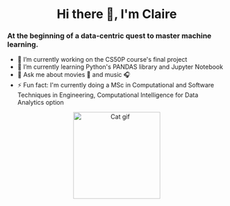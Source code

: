 
<h1 align="center"> Hi there 👋, I'm Claire </h1>

### At the beginning of a data-centric quest to master machine learning.

- 🔭 I’m currently working on the CS50P course's final project
- 🌱 I’m currently learning Python's PANDAS library and Jupyter Notebook
- 💬 Ask me about movies 🎥 and music 🎧
- ⚡ Fun fact: I'm currently doing a MSc in Computational and Software Techniques in Engineering, Computational Intelligence for Data Analytics option

<p align="center">
  <img src="https://media.tenor.com/dPLWf7LikXoAAAAC/typing-gif.gif" alt="Cat gif" title="Cat gif" width="200">
</p>

<!--
**Clair1234/Clair1234** is a ✨ _special_ ✨ repository because its `README.md` (this file) appears on your GitHub profile.

Here are some ideas to get you started:

- 🔭 I’m currently working on ...
- 🌱 I’m currently learning ...
- 👯 I’m looking to collaborate on ...
- 🤔 I’m looking for help with ...
- 💬 Ask me about ...
- 📫 How to reach me: ...
- 😄 Pronouns: ...
- ⚡ Fun fact: ...
-->
